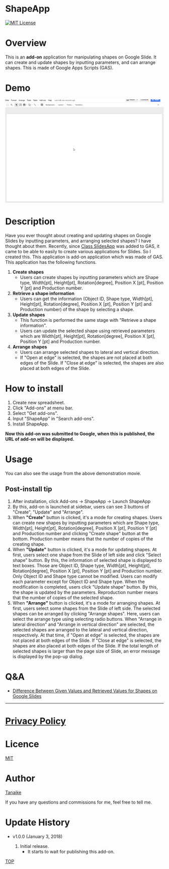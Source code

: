 ShapeApp
=====

<a name="TOP"></a>
[![MIT License](http://img.shields.io/badge/license-MIT-blue.svg?style=flat)](LICENCE)

<a name="Overview"></a>
# Overview
This is an **add-on** application for manipulating shapes on Google Slide. It can create and update shapes by inputting parameters, and can arrange shapes. This is made of Google Apps Scripts (GAS).

# Demo
![](images/demo.gif)

<a name="Description"></a>
# Description
Have you ever thought about creating and updating shapes on Google Slides by inputting parameters, and arranging selected shapes? I have thought about them. Recently, since [Class SlidesApp](https://developers.google.com/apps-script/reference/slides/slides-app) was added to GAS, it came to be able to easily to create various applications for Slides. So I created this. This application is add-on application which was made of GAS. This application has the following functions.

1. **Create shapes**
    - Users can create shapes by inputting parameters which are Shape type, Width[pt], Height[pt], Rotation[degree], Position X [pt], Position Y [pt] and Production number.
1. **Retrieve a shape information**
    - Users can get the information (Object ID, Shape type, Width[pt], Height[pt], Rotation[degree], Position X [pt], Position Y [pt] and Production number) of the shape by selecting a shape.
1. **Update shapes**
    - This function is performed the same stage with "Retrieve a shape information".
    - Users can update the selected shape using retrieved parameters which are Width[pt], Height[pt], Rotation[degree], Position X [pt], Position Y [pt] and Production number.
1. **Arrange shapes**
    - Users can arrange selected shapes to lateral and vertical direction.
    - If "Open at edge" is selected, the shapes are not placed at both edges of the Slide. If "Close at edge" is selected, the shapes are also placed at both edges of the Slide.

# How to install
1. Create new spreadsheet.
1. Click "Add-ons" at menu bar.
1. Select "Get add-ons".
1. Input "ShapeApp" in "Search add-ons".
1. Install ShapeApp.

**Now this add-on was submitted to Google, when this is published, the URL of add-on will be displayed.**

# Usage
You can also see the usage from the above demonstration movie.

## Post-install tip
1. After installation, click Add-ons -> ShapeApp -> Launch ShapeApp
1. By this, add-on is launched at sidebar, users can see 3 buttons of "Create", "Update" and "Arrange".
1. When **"Create"** button is clicked, it's a mode for creating shapes. Users can create new shapes by inputting parameters which are Shape type, Width[pt], Height[pt], Rotation[degree], Position X [pt], Position Y [pt] and Production number and clicking "Create shape" button at the bottom. Production number means that the number of copies of the creating shape.
1. When **"Update"** button is clicked, it's a mode for updating shapes. At first, users select one shape from the Slide of left side and click "Select shape" button. By this, the information of selected shape is displayed to text boxes. Those are Object ID, Shape type, Width[pt], Height[pt], Rotation[degree], Position X [pt], Position Y [pt] and Production number. Only Object ID and Shape type cannot be modified. Users can modify each parameter except for Object ID and Shape type. When the modification is completed, users click "Update shape" button. By this, the shape is updated by the parameters. Reproduction number means that the number of copies of the selected shape.
1. When **"Arrange"** button is clicked, it's a mode for arranging shapes. At first, users select some shapes from the Slide of left side. The selected shapes can be arranged by clicking "Arrange shapes". Here, users can select the arrange type using selecting radio buttons. When "Arrange in lateral direction" and "Arrange in vertical direction" are selected, the selected shapes are arranged to the lateral and vertical direction, respectively. At that time, if "Open at edge" is selected, the shapes are not placed at both edges of the Slide. If "Close at edge" is selected, the shapes are also placed at both edges of the Slide. If the total length of selected shapes is larger than the page size of Slide, an error message is displayed by the pop-up dialog.

# Q&A
- [Difference Between Given Values and Retrieved Values for Shapes on Google Slides](https://gist.github.com/tanaikech/953e630855e65de55d8e5bd448ad764f)

-----

# [Privacy Policy](https://tanaikebox.github.io/2017/12/13/privacy-policy/)

<a name="Licence"></a>
# Licence
[MIT](LICENCE)

<a name="Author"></a>
# Author
[Tanaike](https://tanaikech.github.io/about/)

If you have any questions and commissions for me, feel free to tell me.

<a name="Update_History"></a>
# Update History
* v1.0.0 (January 3, 2018)

    1. Initial release.
        - It starts to wait for publishing this add-on.


[TOP](#TOP)
